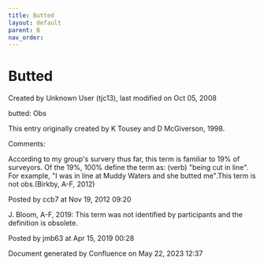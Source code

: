 ```yaml
---
title: Butted
layout: default
parent: B
nav_order:
---
```


# Butted

Created by  Unknown User (tjc13), last modified on Oct 05, 2008

butted: Obs

This entry originally created by K Tousey and D McGiverson, 1998.

Comments:

According to my group's survery thus far, this term is familiar to 19% of surveyors. Of the 19%, 100% define the term as: (verb) &quot;being cut in line&quot;. For example, &quot;I was in line at Muddy Waters and she butted me&quot;.This term is not obs.(Birkby, A-F, 2012)

Posted by ccb7 at Nov 19, 2012 09:20

J. Bloom, A-F, 2019: This term was not identified by participants and the definition is obsolete. 

Posted by jmb63 at Apr 15, 2019 00:28

Document generated by Confluence on May 22, 2023 12:37


